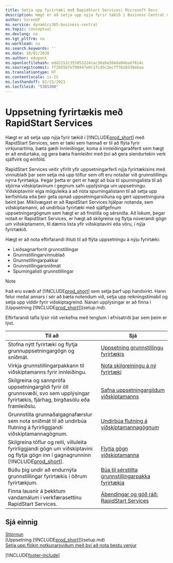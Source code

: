 ```yaml
---
title: Setja upp fyrirtæki með RapidStart Services| Microsoft Docs
description: Hægt er að setja upp nýja fyrir tækið í Business Central með RapidStart Services sem er tæki sem hannað er til að flýta fyrir virkjunartíma, bæta gæði innleiðingar, koma á innleiðingaraðferð sem hægt er að endurtaka, og gera bæta framleiðni með því að gera endurtekin verk sjálfvirk og einföld.
author: SorenGP
ms.service: dynamics365-business-central
ms.topic: conceptual
ms.devlang: na
ms.tgt_pltfrm: na
ms.workload: na
ms.search.keywords: ''
ms.date: 10/01/2020
ms.author: edupont
ms.openlocfilehash: edd2152c355053224cac30a9a504da04bad7614c
ms.sourcegitcommit: ff2b55b7e790447e0c1fcd5c2ec7f7610338ebaa
ms.translationtype: HT
ms.contentlocale: is-IS
ms.lasthandoff: 02/15/2021
ms.locfileid: "5385300"
---
```

# <a name="setting-up-a-company-with-rapidstart-services"></a>Uppsetning fyrirtækis með RapidStart Services
Hægt er að setja upp nýja fyrir tækið í [!INCLUDE[prod_short](includes/prod_short.md)] með RapidStart Services, sem er tæki sem hannað er til að flýta fyrir virkjunartíma, bæta gæði innleiðingar, koma á innleiðingaraðferð sem hægt er að endurtaka, og gera bæta framleiðni með því að gera síendurtekin verk sjálfvirk og einföld.  

RapidStart Services veitir yfirlit yfir uppsetningarferli nýja fyrirtækisins með vinnublaði þar sem setja má upp töflur sem oft eru notaðar við grunnstillingu nýrra fyrirtækja. Þegar þetta er gert er hægt að búa til spurningalista til að stjórna viðskiptavinum í gegnum safn upplýsinga um uppsetningu. Viðskiptavinir eiga möguleika á að nota spurningalistann til að setja upp kerfishluta eða þeir geta opnað uppsetningarsíðuna og gert uppsetninguna beint þar. Mikilvægast er að RapidStart Services hjálpar notanda, sem viðskiptamanni, að undirbúa fyrirtæki með sjálfgefnum uppsetningargögnum sem hægt er að fínstilla og sérsníða. Að lokum, þegar notað er RapidStart Services, er hægt að skilgreina og flytja núverandi gögn um viðskiptamenn, til dæmis lista yfir viðskiptavini eða vöru, í nýja fyrirtækið.

Hægt er að nota eftirfarandi íhluti til að flýta uppsetningu á nýju fyrirtæki:  

-   Leiðsagnarforrit grunnstillingar  
-   Grunnstillingarvinnublað  
-   Grunnstillingarpakkar  
-   Grunnstillingarsniðmát  
-   Spurningalisti grunnstillingar  

> [!Note]  
>  Það eru svæði af [!INCLUDE[prod_short](includes/prod_short.md)] sem setja þarf upp handvirkt. Hann felur meðal annars í sér að bæta notendum við, setja upp reikningstímabil og setja upp víddir fyrir viðskiptagreind. Nánari upplýsingar er að finna í [Uppsetning [!INCLUDE[prod_short](includes/prod_short.md)]](setup.md).

 Eftirfarandi tafla lýsir röð verkefna með tenglum í efnisatriði þar sem þeim er lýst.

|**Til að**|**Sjá**|  
|------------|-------------|  
|Stofna nýtt fyrirtæki og flytja grunnuppsetningargögn og sniðmát.|[Uppsetning grunnstillingu fyrirtækis](admin-set-up-company-configuration.md)|  
|Virkja grunnstillingarpakkann til viðskiptamanns fyrir innleiðingu.|[Nota skilgreiningu á ný fyrirtæki](admin-apply-configuration-to-new-companies.md)|
|Skilgreina og sannprófa uppsetningargildi fyrir öll grunnsvæði, svo sem upplýsingar fyrirtækis, fjárhag, birgða​sölu eða framleiðslu.|[Safna uppsetningargildum viðskiptamanns](admin-gather-customer-setup-values.md)|  
|Grunnstilla grunnaðalgagnafærslur sem nota sniðmát til að undirbúa flutning á fyrirliggjandi viðskiptamannagögnum.|[Undirbúa flutning á viðskiptamannagögnum](admin-use-templates-to-prepare-customer-data-for-migration.md)|  
|Skilgreina töflur og reiti, villuleita fyrirliggjandi gögn um viðskiptavini og flytja gögn inn í gagnagrunninn [!INCLUDE[prod_short](includes/prod_short.md)].|[Flytja gögn viðskiptamanna](admin-migrate-customer-data.md)|
|Búðu þig undir að endurnýta grunnstillingar fyrirtækis í öðrum fyrirtækjum.|[Búa til sérstillta grunnstillingarpakka fyrirtækja](admin-how-to-create-custom-company-configuration-packages.md)|
|Finna lausnir á þekktum vandamálum í verkfærasettinu RapidStart Services.|[Ábendingar og góð ráð: RapidStart Services](admin-tips-and-tricks-rapidstart-services.md)|  

## <a name="see-also"></a>Sjá einnig  
[Stjórnun](admin-setup-and-administration.md)  
[Uppsetning [!INCLUDE[prod_short](includes/prod_short.md)]](setup.md)  
[Setja upp flókin notkunarsviðum með því að nota bestu venjur](set-up-complex-application-areas-using-best-practices.md)   


[!INCLUDE[footer-include](includes/footer-banner.md)]
